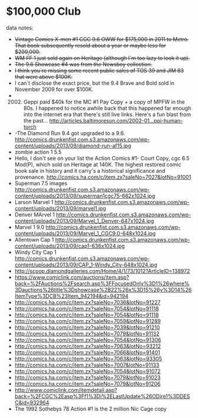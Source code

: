 $100,000 Club
==========

data notes:

- ~~Vintage Comics X-men #1 CGC 9.6 OWW for $175,000 in 2011 to Metro. That book subsequently resold about a year or maybe less for $200,000.~~
- ~~WM FF 1 just sold again on Heritage (although I`m too lazy to look it up).~~
- ~~The 9.6 Showcase #4 was from the Newsboy collection.~~
- ~~I think you`re missing some recent public sales of TOS 39 and JIM 83 that were above $100K.~~
- I can`t disclose the exact price, but the 9.4 Brave and Bold sold in November 2009 for over $100K. 
- 2002. Geppi paid $40k for the MC #1 Pay Copy + a copy of MPFW in the 80s. I happened to notice awhile back that this happened far enough into the internet era that there's still live links. Here's a fun blast from the past... http://articles.baltimoresun.com/2002-01...ppi-human-torch
- -The Diamond Run 9.4 got upgraded to a 9.6. http://comics.drunkenfist.com.s3.amazonaws.com/wp-content/uploads/2013/09/diamond-run-af15.jpg
- zombie action 1 5.5 
- Hello, I don't see on your list the Action Comics #1- Court Copy, cgc 6.5 Mod(P), which sold on Heritage at 140K. The highest restored comic book sale in history and it carry's a historical significance and provenance. http://comics.ha.com/c/item.zx?saleNo=7027&lotNo=91001
- Superman 7.5 images http://comics.drunkenfist.com.s3.amazonaws.com/wp-content/uploads/2013/09/superman1cgc75-662x1024.jpg
- Larson Marvel 1 http://comics.drunkenfist.com.s3.amazonaws.com/wp-content/uploads/2013/09/marvel1.jpg
- Denver MArvel 1 http://comics.drunkenfist.com.s3.amazonaws.com/wp-content/uploads/2013/09/Marvel_1_Denver-647x1024.jpg
- Marvel 1 9.0 http://comics.drunkenfist.com.s3.amazonaws.com/wp-content/uploads/2013/09/Marvel_1_CGC9.0-648x1024.jpg
- Allentown Cap 1 http://comics.drunkenfist.com.s3.amazonaws.com/wp-content/uploads/2013/09/cap1-636x1024.jpg
- Windy City Cap 1 http://comics.drunkenfist.com.s3.amazonaws.com/wp-content/uploads/2013/09/CAP_1-Windy_City-648x1024.jpg
- http://scoop.diamondgalleries.com/Home/4/1/73/1012?ArticleID=138972
- https://www.comiclink.com/auctions/item.asp?back=%2FAuctions%2Fsearch.asp%3FFocusedOnly%3D1%26where%3Dauctions%26title%3Dshowcase%2B22%26x%3D15%26y%3D14%26ItemType%3DCB%23Item_942194&id=942194
- http://comics.ha.com/c/item.zx?saleNo=7036&lotNo=91227
- http://comics.ha.com/c/item.zx?saleNo=7054&lotNo=91118
- http://comics.ha.com/c/item.zx?saleNo=7054&lotNo=91118
- http://comics.ha.com/c/item.zx?saleNo=7059&lotNo=91289
- http://comics.ha.com/c/item.zx?saleNo=7039&lotNo=91210
- http://comics.ha.com/c/item.zx?saleNo=7079&lotNo=91132
- http://comics.ha.com/c/item.zx?saleNo=7054&lotNo=91306
- http://comics.ha.com/c/item.zx?saleNo=7063&lotNo=93212
- http://comics.ha.com/c/item.zx?saleNo=7066&lotNo=91401
- http://comics.ha.com/c/item.zx?saleNo=7063&lotNo=93305
- http://comics.ha.com/c/item.zx?saleNo=7007&lotNo=91133
- http://comics.ha.com/c/item.zx?saleNo=7054&lotNo=91072
- http://comics.ha.com/c/item.zx?saleNo=7079&lotNo=91023
- http://comics.ha.com/c/item.zx?saleNo=7079&lotNo=91206
- http://www.comiclink.com/itemdetail.asp?back=%2FCGC%2Easp%3Ff1%3Di%2ELastUpdate%26ODire1%3DDESC&id=932964
- The 1992 Sothebys 78 Action #1 is the 2 million Nic Cage copy
